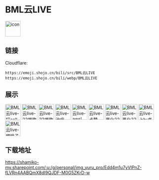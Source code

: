 # BML云LIVE
<img src="https://emoji.shojo.cn/bili/src/BML云LIVE/icon.png" width="50" height="50" alt="icon">

## 链接
Cloudflare:
```
https://emoji.shojo.cn/bili/src/BML云LIVE
https://emoji.shojo.cn/bili/webp/BML云LIVE
```
## 展示
<img src="https://emoji.shojo.cn/bili/src/BML云LIVE/BML云live-打call.png" width="50" height="50" alt="BML云live-打call">
<img src="https://emoji.shojo.cn/bili/src/BML云LIVE/BML云live-22唱歌.png" width="50" height="50" alt="BML云live-22唱歌">
<img src="https://emoji.shojo.cn/bili/src/BML云LIVE/BML云live-33唱歌.png" width="50" height="50" alt="BML云live-33唱歌">
<img src="https://emoji.shojo.cn/bili/src/BML云LIVE/BML云live-治疗.png" width="50" height="50" alt="BML云live-治疗">
<img src="https://emoji.shojo.cn/bili/src/BML云LIVE/BML云live-awsl.png" width="50" height="50" alt="BML云live-awsl">
<img src="https://emoji.shojo.cn/bili/src/BML云LIVE/BML云live-点赞.png" width="50" height="50" alt="BML云live-点赞">
<img src="https://emoji.shojo.cn/bili/src/BML云LIVE/BML云live-黑化22.png" width="50" height="50" alt="BML云live-黑化22">
<img src="https://emoji.shojo.cn/bili/src/BML云LIVE/BML云live-黑化33.png" width="50" height="50" alt="BML云live-黑化33">
<img src="https://emoji.shojo.cn/bili/src/BML云LIVE/BML云live-上buff.png" width="50" height="50" alt="BML云live-上buff">
<img src="https://emoji.shojo.cn/bili/src/BML云LIVE/BML云live-想桃子.png" width="50" height="50" alt="BML云live-想桃子">

## 下载地址

https://shamiko-my.sharepoint.com/:u:/g/personal/img_yuru_pro/Edd4m1u7yVlPnZ-fLVRn4AABQmX8dI9QJDF-M0G5ZKrD-w